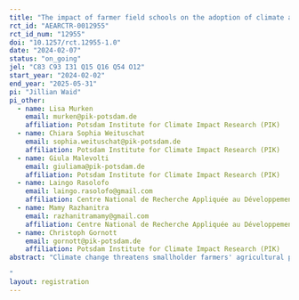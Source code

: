 ```yaml
---
title: "The impact of farmer field schools on the adoption of climate adaptation measures (AgrImpact)"
rct_id: "AEARCTR-0012955"
rct_id_num: "12955"
doi: "10.1257/rct.12955-1.0"
date: "2024-02-07"
status: "on_going"
jel: "C83 C93 I31 Q15 Q16 Q54 O12"
start_year: "2024-02-02"
end_year: "2025-05-31"
pi: "Jillian Waid"
pi_other:
  - name: Lisa Murken
    email: murken@pik-potsdam.de
    affiliation: Potsdam Institute for Climate Impact Research (PIK)
  - name: Chiara Sophia Weituschat
    email: sophia.weituschat@pik-potsdam.de
    affiliation: Potsdam Institute for Climate Impact Research (PIK)
  - name: Giula Malevolti
    email: giuliama@pik-potsdam.de
    affiliation: Potsdam Institute for Climate Impact Research (PIK)
  - name: Laingo Rasolofo
    email: laingo.rasolofo@gmail.com
    affiliation: Centre National de Recherche Appliquée au Développement Rural FOFIFA/CENRADERU
  - name: Mamy Razhanitra
    email: razhanitramamy@gmail.com
    affiliation: Centre National de Recherche Appliquée au Développement Rural FOFIFA/CENRADERU
  - name: Christoph Gornott
    email: gornott@pik-potsdam.de
    affiliation: Potsdam Institute for Climate Impact Research (PIK)
abstract: "Climate change threatens smallholder farmers' agricultural production and food security in the Global South, and agroecological practices are a promising adaptation strategy. AgrImpact aims to determine the effectiveness of farmer field schools in supporting farmers to apply agroecological practices in the short term, using a randomized controlled trial (RCT). The initiative will conduct an RCT of the GIZ project PrAda II, using farmer field schools to support adopting these practices. The FFS target five value chains: pepper, cloves, honey, coffee, and vanilla. Farmers will be randomly assigned to a treatment or control condition in each area, and a sub-sample of these farmers will be surveyed both before and after the intervention. The results will be used to evaluate the suitability of farmer field schools in supporting farmers to adopt these more complex practices, as well as indicating short-term barriers,  providing a scientific basis for decision-making on interventions to support the adoption of agroecological practices.
"
layout: registration
---
```


